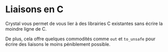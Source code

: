 # Liaisons en C

Crystal vous permet de vous lier à des librairies C existantes sans écrire la moindre ligne de C.

De plus, cela offre quelques commodités comme `out` et `to_unsafe` pour écrire des liaisons le moins péniblement possible.
